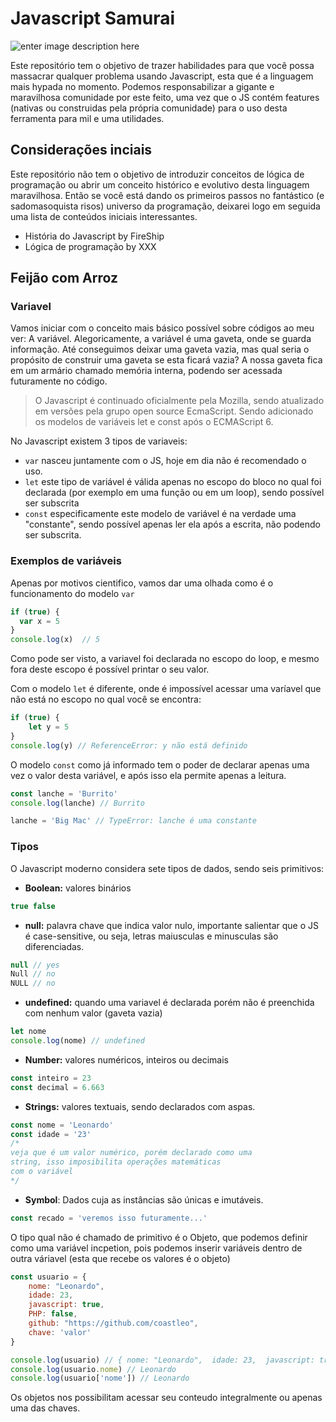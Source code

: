 # Javascript Samurai

![enter image description here](https://media.giphy.com/media/W30tviZ52FbdEbKnlb/giphy.gif)

Este repositório tem o objetivo de trazer habilidades para que você possa massacrar qualquer problema  usando Javascript, esta que é a linguagem mais hypada no momento. Podemos responsabilizar a gigante e maravilhosa comunidade por este feito, uma vez que o JS contém features (nativas ou construidas pela própria comunidade) para o uso desta ferramenta para mil e uma utilidades.

## Considerações inciais
Este repositório não tem o objetivo de introduzir conceitos de lógica de programação ou abrir um conceito histórico e evolutivo desta linguagem maravilhosa. Então se você está dando os primeiros passos no fantástico (e sadomasoquista risos) universo da programação, deixarei logo em seguida uma lista de conteúdos iniciais interessantes.

 - História do Javascript by FireShip
 - Lógica de programação by XXX

## Feijão com Arroz

### Variavel
Vamos iniciar com o conceito mais básico possível sobre códigos ao meu ver: A variável.  Alegoricamente, a variável é uma gaveta, onde se guarda informação. Até conseguimos deixar uma gaveta vazia, mas qual seria o propósito de construir uma gaveta se esta ficará vazia?
A nossa gaveta fica em um armário chamado memória interna, podendo ser acessada futuramente no código. 

> O Javascript é continuado oficialmente pela Mozilla, sendo atualizado em versões pela grupo open source EcmaScript. Sendo adicionado os modelos de variáveis let e const após o ECMAScript 6.

No Javascript existem 3 tipos de variaveis:

 - `var` nasceu juntamente com o JS, hoje em dia não é recomendado o uso.
 - `let` este tipo de variável é válida apenas no escopo do bloco no qual foi declarada (por exemplo em uma função ou em um loop), sendo possível ser subscrita
 - `const` especificamente este modelo de variável é na verdade uma "constante", sendo possível apenas ler ela após a escrita, não podendo ser subscrita.

### Exemplos de variáveis
Apenas por motivos cientifico, vamos dar uma olhada como é o funcionamento do modelo `var`

```js
if (true) {
  var x = 5
}
console.log(x)  // 5
```
Como pode ser visto, a variavel foi declarada no escopo do loop, e mesmo fora deste escopo é possível printar o seu valor.

Com o modelo `let` é diferente, onde é impossível acessar uma varíavel que não está no escopo no qual você se encontra:
```js
if (true) {
	let y = 5
}
console.log(y) // ReferenceError: y não está definido	
```
O modelo `const` como já informado tem o poder de declarar apenas uma vez o valor desta variável, e após isso ela permite apenas a leitura.
```js
const lanche = 'Burrito'
console.log(lanche) // Burrito

lanche = 'Big Mac' // TypeError: lanche é uma constante
```
### Tipos
O Javascript moderno considera sete tipos de dados, sendo seis primitivos:

 - **Boolean:** valores binários
 ```js
 true false
```
- **null:** palavra chave que indica valor nulo, importante salientar que o JS é case-sensitive, ou seja, letras maiusculas e minusculas são diferenciadas.
```js
null // yes
Null // no
NULL // no
```
- **undefined:** quando uma variavel é declarada porém não é preenchida com nenhum valor (gaveta vazia)
```js
let nome
console.log(nome) // undefined
```
- **Number:** valores numéricos, inteiros ou decimais
```js
const inteiro = 23
const decimal = 6.663
```
- **Strings:** valores textuais, sendo declarados com aspas.
```js
const nome = 'Leonardo'
const idade = '23' 
/* 
veja que é um valor numérico, porém declarado como uma
string, isso imposibilita operações matemáticas 
com o variável
*/
```

- **Symbol**: Dados cuja as instâncias são únicas e imutáveis.
```js
const recado = 'veremos isso futuramente...' 
```

O tipo qual não é chamado de primitivo é o Objeto, que podemos definir como uma variável incpetion, pois podemos inserir variáveis dentro de outra váriavel (esta que recebe os valores é o objeto)
```js
const usuario = {
	nome: "Leonardo",
	idade: 23,
	javascript: true,
	PHP: false,
	github: "https://github.com/coastleo",
	chave: 'valor'
}

console.log(usuario) // { nome: "Leonardo",  idade: 23,  javascript: true,  PHP: false,  github: "https://github.com/coastleo" }
console.log(usuario.nome) // Leonardo
console.log(usuario['nome']) // Leonardo
```

Os objetos nos possibilitam acessar seu conteudo integralmente ou apenas uma das chaves. 
